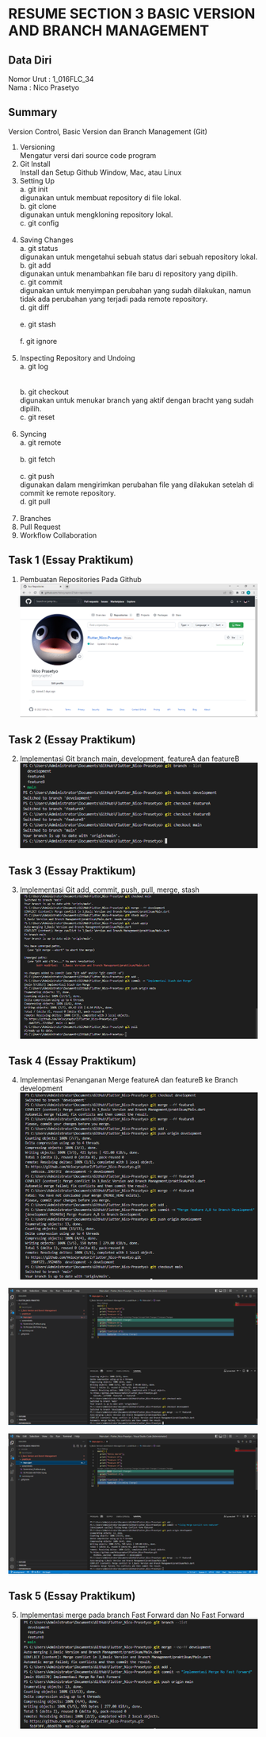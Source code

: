 # RESUME SECTION 3 BASIC VERSION AND BRANCH MANAGEMENT

## Data Diri
Nomor Urut  : 1_016FLC_34 <br>
Nama        : Nico Prasetyo

## Summary
Version Control, Basic Version dan Branch Management (Git)

1. Versioning <br>
Mengatur versi dari source code program
2. Git Install <br>
Install dan Setup Github Window, Mac, atau Linux
3. Setting Up <br>
a. git init 
<br> digunakan untuk membuat repository di file lokal. <br>
b. git clone 
<br> digunakan untuk mengkloning repository lokal. <br>
c. git config
<br>  <br> 
4. Saving Changes <br>
a. git status
<br> digunakan untuk mengetahui sebuah status dari sebuah repository lokal. <br> 
b. git add
<br> digunakan untuk menambahkan file baru di repository yang dipilih. <br> 
c. git commit
<br> digunakan untuk menyimpan perubahan yang sudah dilakukan, namun tidak ada perubahan yang terjadi pada remote repository. <br> 
d. git diff
<br> <br> 
e. git stash
<br> <br> 
f. git ignore
<br> <br> 
5. Inspecting Repository and Undoing <br>
a. git log  
<br> <br>
b. git checkout
<br> digunakan untuk menukar branch yang aktif dengan bracht yang sudah dipilih. <br> 
c. git reset
<br> <br> 
6. Syncing <br>
a. git remote
<br> <br> 
b. git fetch
<br> <br> 
c. git push
<br> digunakan dalam mengirimkan perubahan file yang dilakukan setelah di commit ke remote repository. <br> 
d. git pull 
<br> <br>
7. Branches
8. Pull Request
9. Workflow Collaboration

## Task 1 (Essay Praktikum)
1. Pembuatan Repositories Pada Github
![Test](screenshots/Screenshot_Pembuatan%20Repositories.png)

## Task 2 (Essay Praktikum)
2. Implementasi Git branch main, development, featureA dan featureB
![Test](screenshots/Screenshot_Implementasi%20Penggunaan%20Branch.png)

## Task 3 (Essay Praktikum)
3. Implementasi Git add, commit, push, pull, merge, stash
![Test](screenshots/Screenshot_Implementasi%20Git%20push%20pull%20stash%20dan%20merge.png)

## Task 4 (Essay Praktikum)
4. Implementasi Penanganan Merge featureA dan featureB ke Branch development
![Test](screenshots/Screenshot_Implementasi%20Merge%20feature%20A%20dan%20B%20To%20Branch%20Development.png)

![Test](screenshots/Screenshot_Penanganan%20Conflict%20Merge%20from%20featureA%20to%20development.png)

![Test](screenshots/Screenshot_Penanganan%20Conflict%20Merge%20from%20featureB%20to%20development.png)

## Task 5 (Essay Praktikum)
5. Implementasi merge pada branch Fast Forward dan No Fast Forward 
![Test](screenshots/Screenshot_Implementasi%20Merge%20No%20Fast%20Forward%20(Development%20Branch%20To%20Main).png)
